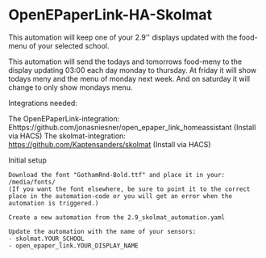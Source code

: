 # OpenEPaperLink-HA-Skolmat
This automation will keep one of your 2.9'' displays updated with the food-menu of your selected school.

This automation will send the todays and tomorrows food-meny to the display updating 03:00 each day monday to thursday.
At friday it will show todays meny and the menu of monday next week. And on saturday it will change to only show mondays menu.

Integrations needed:

The OpenEPaperLink-integration: Ehttps://github.com/jonasniesner/open_epaper_link_homeassistant (Install via HACS)
The skolmat-integration: https://github.com/Kaptensanders/skolmat (Install via HACS)

Initial setup

    Download the font "GothamRnd-Bold.ttf" and place it in your: /media/fonts/
    (If you want the font elsewhere, be sure to point it to the correct place in the automation-code or you will get an error when the automation is triggered.)
    
    Create a new automation from the 2.9_skolmat_automation.yaml
    
    Update the automation with the name of your sensors:
    - skolmat.YOUR_SCHOOL
    - open_epaper_link.YOUR_DISPLAY_NAME
